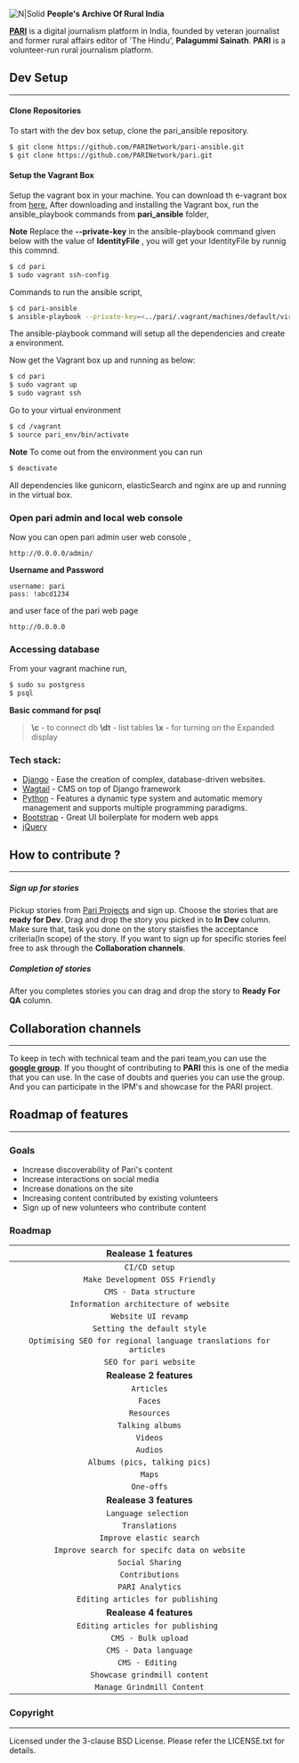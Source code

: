 ![N|Solid](https://ruralindiaonline.org/static/img/logo.png)    **People's Archive Of Rural India**

**[PARI](https://ruralindiaonline.org/)** is a digital journalism platform in India, founded by veteran journalist and former rural affairs editor of 'The Hindu', **Palagummi Sainath**. **PARI** is a volunteer-run rural journalism platform.

## Dev Setup
***
#### Clone Repositories
To start with the dev box setup, clone the pari_ansible repository.
```sh
$ git clone https://github.com/PARINetwork/pari-ansible.git
$ git clone https://github.com/PARINetwork/pari.git
```
#### Setup the Vagrant Box
Setup the vagrant box in your machine. You can download th e-vagrant box from [here.](https://releases.hashicorp.com/vagrant/1.9.1/vagrant_1.9.1.dmg)
After downloading and installing the Vagrant box, run the ansible_playbook commands from  **pari_ansible** folder,

**Note**
    Replace the **--private-key** in the ansible-playbook command given below with the value of **IdentityFile** , you will get your         IdentityFile by runnig this commnd.

```sh
$ cd pari
$ sudo vagrant ssh-config
```
Commands to run the ansible script,
```sh
$ cd pari-ansible
$ ansible-playbook --private-key=<../pari/.vagrant/machines/default/virtualbox/private_key> -l vagrant -u vagrant -i hosts.yml site.yml
```
The ansible-playbook command will setup all the dependencies and create a environment.

Now get the Vagrant box up and running as below:
```sh
$ cd pari
$ sudo vagrant up
$ sudo vagrant ssh
```
Go to your virtual environment
```sh
$ cd /vagrant
$ source pari_env/bin/activate
```
**Note**
To come out from the environment you can run
```sh
$ deactivate
```
All dependencies like gunicorn, elasticSearch and nginx are up and running in the virtual box.

### Open pari admin and local web console
Now you can open pari admin user web console ,

    http://0.0.0.0/admin/
**Username and Password**

    username: pari
    pass: !abcd1234

and user face of the pari web page

    http://0.0.0.0

### Accessing database
From your vagrant machine run,
```sh
$ sudo su postgress
$ psql
```
**Basic command for psql**
> **\c**  -   to connect db
> **\dt**   -   list tables
> **\x**    -   for turning on the Expanded display


### Tech stack:

* [Django](https://www.djangoproject.com/) - Ease the creation of complex, database-driven websites.
* [Wagtail](https://wagtail.io/) - CMS on top of Django framework
* [Python](https://www.python.org/) - Features a dynamic type system and automatic memory management and supports multiple programming paradigms.
* [Bootstrap](http://getbootstrap.com/) - Great UI boilerplate for modern web apps
* [jQuery](https://jquery.com/)

## How to contribute ?
***

##### Sign up for stories
Pickup stories from  [Pari Projects](https://github.com/PARINetwork/pari/projects/1) and sign up. Choose the stories that are **ready for Dev**. Drag and drop the story you picked in to **In Dev** column. Make sure that, task you done on the story staisfies the acceptance criteria(In scope) of the story. If you want to sign up for specific stories feel free to ask through the **Collaboration channels**.

##### Completion of stories
After you completes stories you can drag and drop the story to **Ready For QA** column.

## Collaboration channels
----
To keep in tech with technical team and the pari team,you can use the [**google group**](). If you thought of contributing to **PARI** this is one of the media that you can use. In the case of doubts and queries you can use the group.
And you can participate in the IPM's and showcase for the PARI project.

## Roadmap of features
---

### Goals
- Increase discoverability of Pari's content
- Increase interactions on social media
- Increase donations on the site
- Increasing content contributed by existing volunteers
- Sign up of new volunteers who contribute content

### Roadmap

| Realease 1 features|
|:--------:|
|`CI/CD setup`|
|`Make Development OSS Friendly`|
|`CMS - Data structure`|
|`Information architecture of website` |
|`Website UI revamp`|
|`Setting the default style`|
|`Optimising SEO for regional language translations for articles `|
|`SEO for pari website`|
|**Realease 2 features**|
|`Articles`|
|`Faces`|
|`Resources`|
|`Talking albums`|
|`Videos`|
|`Audios`|
|`Albums (pics, talking pics)`|
|`Maps`|
|`One-offs`|
|**Realease 3 features**|
|`Language selection `|
|`Translations`|
|`Improve elastic search`|
|`Improve search for specifc data on website`|
|`Social Sharing`|
|`Contributions`|
|`PARI Analytics`|
|`Editing articles for publishing `|
|**Realease 4 features**|
|`Editing articles for publishing `|
|`CMS - Bulk upload`|
|`CMS - Data language`|
|`CMS - Editing `|
|`Showcase grindmill content`|
|`Manage Grindmill Content`|







### Copyright
---
Licensed under the 3-clause BSD License. Please refer the LICENSE.txt for details.
